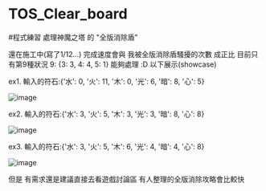 # TOS_Clear_board
#程式練習 
處理神魔之塔 的 "全版消除盾"


還在施工中(寫了1/12...) 
完成速度會與 我被全版消除盾騷擾的次數 成正比
目前只有第9種狀況  9: {3: 3, 4: 4, 5: 1} 能夠處理 :D
以下展示(showcase)

ex1.
輸入的符石:{'水': 0, '火': 11, '木': 0, '光': 6, '暗': 8, '心': 5}

![image](https://github.com/airparkchen/TOS_Clear_board/assets/64474890/f44b6eb6-c1b7-46a9-b119-7eebf8abb56f)


ex2.
輸入的符石:{'水': 3, '火': 5, '木': 3, '光': 3, '暗': 8, '心': 8}

![image](https://github.com/airparkchen/TOS_Clear_board/assets/64474890/80a1b9bb-83a1-4395-bcb7-f00aa8ac0e51)



ex3.
輸入的符石:{'水': 3, '火': 5, '木': 6, '光': 4, '暗': 4, '心': 8}

![image](https://github.com/airparkchen/TOS_Clear_board/assets/64474890/2d61e736-14cf-4892-becb-38f7f328377b)



但是 有需求還是建議直接去看遊戲討論區 有人整理的全版消除攻略會比較快
